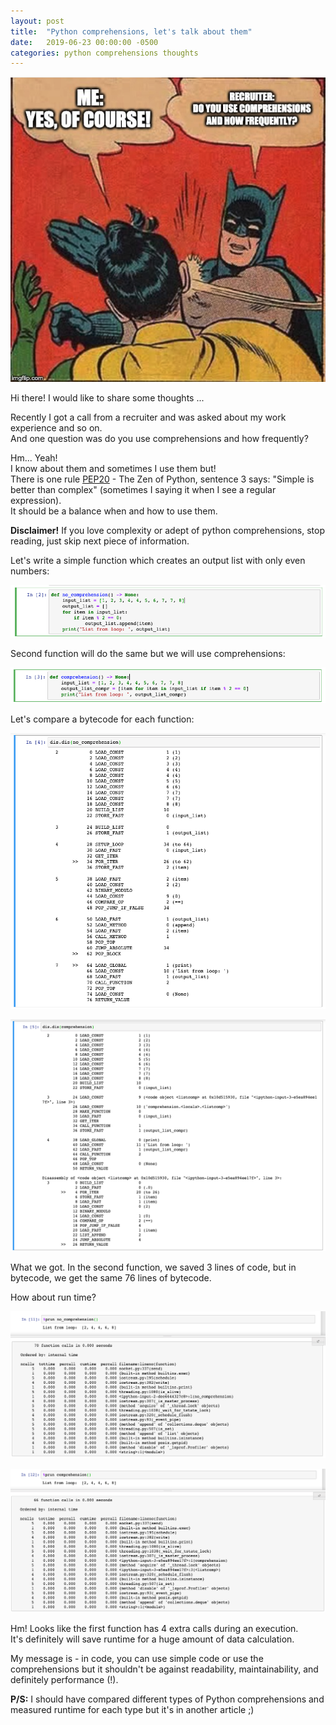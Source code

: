 ```yaml
---
layout: post
title:  "Python comprehensions, let's talk about them"
date:   2019-06-23 00:00:00 -0500
categories: python comprehensions thoughts 
---
```


![comprehensions-question](/assets/comprehensions-question.png "Do you use comprehensions and how frequently?")   

Hi there! I would like to share some thoughts ...

Recently I got a call from a recruiter and was asked about my work experience and so on.   
And one question was do you use comprehensions and how frequently?

Hm... Yeah!  
I know about them and sometimes I use them but!   
There is one rule [PEP20](https://www.python.org/dev/peps/pep-0020/ "The Zen of Python") - The Zen of Python, sentence 3 says: "Simple is better than complex" (sometimes I saying it when I see a regular expression).    
It should be a balance when and how to use them.   

**Disclaimer!** If you love complexity or adept of python comprehensions, stop reading, just skip next piece of information.  

Let's write a simple function which creates an output list with only even numbers:  

![no-comprehension](/assets/python-no-comprehension.png "No comprehension")  

Second function will do the same but we will use comprehensions:  

![comprehension](/assets/python-comprehension.png "With comprehension")  

Let's compare a bytecode for each function:  

![dis-no-comprehension](/assets/dis-no-comprehension.png "Dis no comprehension")  

![dis-comprehension](/assets/dis-comprehension.png "Dis comprehension")  

What we got. In the second function, we saved 3 lines of code, but in bytecode, we get the same 76 lines of bytecode.   

How about run time?  

![prun-no-comprehension](/assets/prun-no-comprehension.png "prun no comprehension")   

![prun-comprehension](/assets/prun-comprehension.png "prun comprehension")   

Hm! Looks like the first function has 4 extra calls during an execution.  
It's definitely will save runtime for a huge amount of data calculation.  

My message is - in code, you can use simple code or use the comprehensions but it shouldn't be against readability, maintainability, and definitely performance (!).  

**P/S:** I should have compared different types of Python comprehensions and measured runtime for each type but it's in another article ;)  
